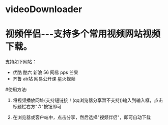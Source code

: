 videoDownloader
===============
# 视频伴侣---支持多个常用视频网站视频下载。

支持如下网站：
+ 优酷 酷六 新浪 56 网易 pps 芒果
+ 齐鲁 ab站 网易公开课 星火视频

#使用方法:

1. 将视频播放网址(支持短链接！(qq浏览器分享暂不支持))输入到输入框，点击标题栏右方"↺"按钮即可

2. 在浏览器或客户端中，点击分享，然后选择"视频伴侣"，即可自动下载

